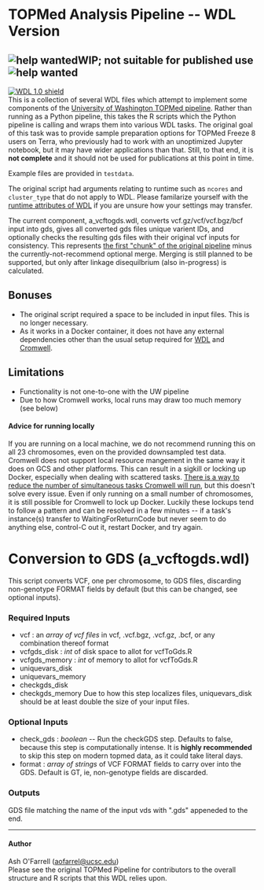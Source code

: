 # TOPMed Analysis Pipeline -- WDL Version

![help wanted](https://img.shields.io/badge/help-wanted-red)**WIP; not suitable for published use**![help wanted](https://img.shields.io/badge/help-wanted-red)
---
[![WDL 1.0 shield](https://img.shields.io/badge/WDL-1.0-lightgrey.svg)](https://github.com/openwdl/wdl/blob/main/versions/1.0/SPEC.md)  
This is a collection of several WDL files which attempt to implement some components of the [University of Washington TOPMed pipeline](https://github.com/UW-GAC/analysis_pipeline). Rather than running as a Python pipeline, this takes the R scripts which the Python pipeline is calling and wraps them into various WDL tasks. The original goal of this task was to provide sample preparation options for TOPMed Freeze 8 users on Terra, who previously had to work with an unoptimized Jupyter notebook, but it may have wider applications than that. Still, to that end, it is **not complete** and it should not be used for publications at this point in time.

Example files are provided in `testdata`.

The original script had arguments relating to runtime such as `ncores` and `cluster_type` that do not apply to WDL. Please familarize yourself with the [runtime attributes of WDL](https://cromwell.readthedocs.io/en/stable/RuntimeAttributes/) if you are unsure how your settings may transfer.

The current component, a_vcftogds.wdl, converts vcf.gz/vcf/vcf.bgz/bcf input into gds, gives all converted gds files unique varient IDs, and optionally checks the resulting gds files with their original vcf inputs for consistency. This represents [the first "chunk" of the original pipeline](https://github.com/UW-GAC/analysis_pipeline#conversion-to-gds) minus the currently-not-recommend optional merge. Merging is still planned to be supported, but only after linkage disequilbrium (also in-progress) is calculated.

## Bonuses
* The original script required a space to be included in input files. This is no longer necessary.
* As it works in a Docker container, it does not have any external dependencies other than the usual setup required for [WDL](https://software.broadinstitute.org/wdl/documentation/quickstart) and [Cromwell](http://cromwell.readthedocs.io/en/develop/).

## Limitations
* Functionality is not one-to-one with the UW pipeline
* Due to how Cromwell works, local runs may draw too much memory (see below)

#### Advice for running locally
If you are running on a local machine, we do not recommend running this on all 23 chromosomes, even on the provided downsampled test data. Cromwell does not support local resource mangement in the same way it does on GCS and other platforms. This can result in a sigkill or locking up Docker, especially when dealing with scattered tasks. [There is a way to reduce the number of simultaneous tasks Cromwell will run](https://github.com/broadinstitute/cromwell/blob/develop/docs/cromwell_features/HogFactors.md), but this doesn't solve every issue. Even if only running on a small number of chromosomes, it is still possible for Cromwell to lock up Docker. Luckily these lockups tend to follow a pattern and can be resolved in a few minutes -- if a task's instance(s) transfer to WaitingForReturnCode but never seem to do anything else, control-C out it, restart Docker, and try again.

# Conversion to GDS (a_vcftogds.wdl)
This script converts VCF, one per chromosome, to GDS files, discarding non-genotype FORMAT fields by default (but this can be changed, see optional inputs).  

### Required Inputs
* vcf : an *array of vcf files* in vcf, .vcf.bgz, .vcf.gz, .bcf, or any combination thereof format
* vcfgds_disk : *int* of disk space to allot for vcfToGds.R
* vcfgds_memory : *int* of memory to allot for vcfToGds.R
* uniquevars_disk
* uniquevars_memory
* checkgds_disk
* checkgds_memory
Due to how this step localizes files, uniquevars_disk should be at least double the size of your input files.

### Optional Inputs
* check_gds : *boolean* -- Run the checkGDS step. Defaults to false, because this step is computationally intense. It is **highly recommended** to skip this step on modern topmed data, as it could take literal days.
* format : *array of strings* of VCF FORMAT fields to carry over into the GDS. Default is GT, ie, non-genotype fields are discarded.

### Outputs
GDS file matching the name of the input vds with ".gds" appeneded to the end.

------

#### Author
Ash O'Farrell (aofarrel@ucsc.edu)  
Please see the original TOPMed Pipeline for contributors to the overall structure and R scripts that this WDL relies upon.
